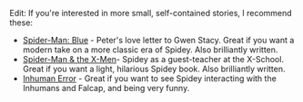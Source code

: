 Edit: If you're interested in more small, self-contained stories, I recommend these:

- [Spider-Man: Blue](http://amzn.to/1LZ96bw) - Peter's love letter to Gwen Stacy. Great if you want a modern take on a more classic era of Spidey. Also brilliantly written.
- [Spider-Man & the X-Men](http://amzn.to/1LZ9cjo)- Spidey as a guest-teacher at the X-School. Great if you want a light, hilarious Spidey book. Also brilliantly written.
- [Inhuman Error](http://amzn.to/1QNi0rt) - Great if you want to see Spidey interacting with the Inhumans and Falcap, and being very funny.
